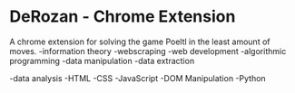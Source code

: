 # DeRozan - Chrome Extension
A chrome extension for solving the game Poeltl in the least amount of moves.
  -information theory
  -webscraping
  -web development
  -algorithmic programming
  -data manipulation
  -data extraction
  
  -data analysis
  -HTML 
  -CSS
  -JavaScript
  -DOM Manipulation
  -Python

